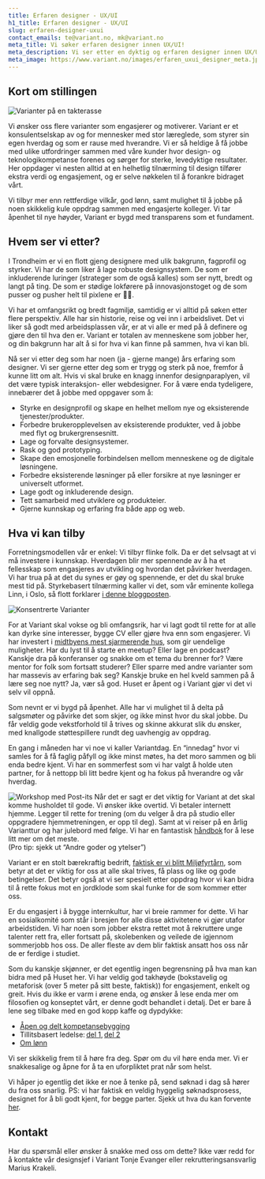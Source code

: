 ```yaml
---
title: Erfaren designer - UX/UI
h1_title: Erfaren designer - UX/UI
slug: erfaren-designer-uxui
contact_emails: te@variant.no, mk@variant.no
meta_title: Vi søker erfaren designer innen UX/UI!
meta_description: Vi ser etter en dyktig og erfaren designer innen UX/UI!
meta_image: https://www.variant.no/images/erfaren_uxui_designer_meta.jpg
---
```


## Kort om stillingen

![Varianter på en takterasse](/images/design-takterasse.png)

Vi ønsker oss flere varianter som engasjerer og motiverer. Variant er et konsulentselskap av og for mennesker med stor læreglede, som styrer sin egen hverdag og som er rause med hverandre. Vi er så heldige å få jobbe med ulike utfordringer sammen med våre kunder hvor design- og teknologikompetanse forenes og sørger for sterke, levedyktige resultater. Her oppdager vi nesten alltid at en helhetlig tilnærming til design tilfører ekstra verdi og engasjement, og er selve nøkkelen til å forankre bidraget vårt.

Vi tilbyr mer enn rettferdige vilkår, god lønn, samt mulighet til å jobbe på noen skikkelig kule oppdrag sammen med engasjerte kolleger. Vi tar åpenhet til nye høyder, Variant er bygd med transparens som et fundament.

## Hvem ser vi etter?

I Trondheim er vi en flott gjeng designere med ulik bakgrunn, fagprofil og styrker. Vi har de som liker å lage robuste designsystem. De som er inkluderende luringer (strateger som de også kalles) som ser nytt, bredt og langt på ting. De som er stødige lokførere på innovasjonstoget og de som pusser og pusher helt til pixlene er 👌🏻.

Vi har et omfangsrikt og bredt fagmiljø, samtidig er vi alltid på søken etter flere perspektiv. Alle har sin historie, reise og vei inn i arbeidslivet. Det vi liker så godt med arbeidsplassen vår, er at vi alle er med på å definere og gjøre den til hva den er. Variant er totalen av menneskene som jobber her, og din bakgrunn har alt å si for hva vi kan finne på sammen, hva vi kan bli.

Nå ser vi etter deg som har noen (ja - gjerne mange) års erfaring som designer. Vi ser gjerne etter deg som er trygg og sterk på noe, fremfor å kunne litt om alt. Hvis vi skal bruke en knagg innenfor designparaplyen, vil det være typisk interaksjon- eller webdesigner. For å være enda tydeligere, innebærer det å jobbe med oppgaver som å:

- Styrke en designprofil og skape en helhet mellom nye og eksisterende tjenester/produkter.
- Forbedre brukeropplevelsen av eksisterende produkter, ved å jobbe med flyt og brukergrensesnitt.
- Lage og forvalte designsystemer.
- Rask og god prototyping.
- Skape den emosjonelle forbindelsen mellom menneskene og de digitale løsningene.
- Forbedre eksisterende løsninger på eller forsikre at nye løsninger er universelt utformet.
- Lage godt og inkluderende design.
- Tett samarbeid med utviklere og produkteier.
- Gjerne kunnskap og erfaring fra både app og web.

## Hva vi kan tilby

Forretningsmodellen vår er enkel: Vi tilbyr flinke folk. Da er det selvsagt at vi må investere i kunnskap. Hverdagen blir mer spennende av å ha et fellesskap som engasjeres av utvikling og hvordan det påvirker hverdagen. Vi har trua på at det du synes er gøy og spennende, er det du skal bruke mest tid på. Styrkebasert tilnærming kaller vi det, som vår eminente kollega Linn, i Oslo, så flott forklarer [i denne bloggposten](https://blog.variant.no/l%C3%A6reglede-i-variant-444e20c6915c).

<div class="left blob1"><img alt="Konsentrerte Varianter" src="/images/design-konsentrert.png"/></div>

For at Variant skal vokse og bli omfangsrik, har vi lagt godt til rette for at alle kan dyrke sine interesser, bygge CV eller gjøre hva enn som engasjerer. Vi har investert i [midtbyens mest sjarmerende hus](https://blog.variant.no/varianthusets-community-space-dc3e8a0a6795), som gir uendelige muligheter. Har du lyst til å starte en meetup? Eller lage en podcast? Kanskje dra på konferanser og snakke om et tema du brenner for? Være mentor for folk som fortsatt studerer? Eller sparre med andre varianter som har massevis av erfaring bak seg? Kanskje bruke en hel kveld sammen på å lære seg noe nytt? Ja, vær så god. Huset er åpent og i Variant gjør vi det vi selv vil oppnå.

Som nevnt er vi bygd på åpenhet. Alle har vi mulighet til å delta på salgsmøter og påvirke det som skjer, og ikke minst hvor du skal jobbe. Du får veldig gode vekstforhold til å trives og skinne akkurat slik du ønsker, med knallgode støttespillere rundt deg uavhengig av oppdrag.

En gang i måneden har vi noe vi kaller Variantdag. En “innedag” hvor vi samles for å få faglig påfyll og ikke minst møtes, ha det moro sammen og bli enda bedre kjent. Vi har en sommerfest som vi har valgt å holde uten partner, for å nettopp bli litt bedre kjent og ha fokus på hverandre og vår hverdag.

![Workshop med Post-its](/images/design-workshop.png)
Når det er sagt er det viktig for Variant at det skal komme husholdet til gode. Vi ønsker ikke overtid. Vi betaler internett hjemme. Legger til rette for trening (om du velger å dra på studio eller oppgradere hjemmetreningen, er opp til deg). Samt at vi reiser på en årlig Varianttur og har julebord med følge. Vi har en fantastisk [håndbok](https://handbook.variant.no/) for å lese litt mer om det meste.  
(Pro tip: sjekk ut “Andre goder og ytelser”)

Variant er en stolt bærekraftig bedrift, [faktisk er vi blitt Miljøfyrtårn](https://blog.variant.no/b%C3%A6rekraft-kun-for-g%C3%B8y-f7b3c392d9b), som betyr at det er viktig for oss at alle skal trives, få plass og like og gode betingelser. Det betyr også at vi ser spesielt etter oppdrag hvor vi kan bidra til å rette fokus mot en jordklode som skal funke for de som kommer etter oss.

Er du engasjert i å bygge internkultur, har vi breie rammer for dette. Vi har en sosialkomité som står i bresjen for alle disse aktivitetene vi gjør utafor arbeidstiden. Vi har noen som jobber ekstra rettet mot å rekruttere unge talenter rett fra, eller fortsatt på, skolebenken og veilede de igjennom sommerjobb hos oss. De aller fleste av dem blir faktisk ansatt hos oss når de er ferdige i studiet.

Som du kanskje skjønner, er det egentlig ingen begrensning på hva man kan bidra med på Huset her. Vi har veldig god takhøyde (bokstavelig og metaforisk (over 5 meter på sitt beste, faktisk)) for engasjement, enkelt og greit. Hvis du ikke er varm i ørene enda, og ønsker å lese enda mer om filosofien og konseptet vårt, er denne godt behandlet i detalj. Det er bare å lene seg tilbake med en god kopp kaffe og dypdykke:

- [Åpen og delt kompetansebygging](https://blog.variant.no/aapen-og-delt-kompetansebygging-c229771eee93)
- Tillitsbasert ledelse: [del 1](https://blog.variant.no/tillitsbasert-ledelse-del-1-hva-og-hvorfor-86f6aa485cf9), [del 2](https://blog.variant.no/tillitsbasert-ledelse-del-2-sette-retning-449452fcc6a6)
- [Om lønn](https://blog.variant.no/bonusutbetaling-og-l%C3%B8nnsjusteringer-c6d340f0a6d)

Vi ser skikkelig frem til å høre fra deg. Spør om du vil høre enda mer. Vi er snakkesalige og åpne for å ta en uforpliktet prat når som helst.

Vi håper jo egentlig det ikke er noe å tenke på, send søknad i dag så hører du fra oss snarlig. PS: vi har faktisk en veldig hyggelig søknadsprosess, designet for å bli godt kjent, for begge parter. Sjekk ut hva du kan forvente [her](https://handbook.variant.no/#ansettelse-og-jobbintervju).

## Kontakt

Har du spørsmål eller ønsker å snakke med oss om dette? Ikke vær redd for å kontakte vår designsjef i Variant Tonje Evanger eller rekrutteringsansvarlig Marius Krakeli.
